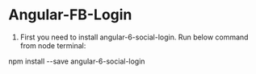 # Angular-FB-Login

1. First you need to install angular-6-social-login. Run below command from node terminal:

npm install --save angular-6-social-login
